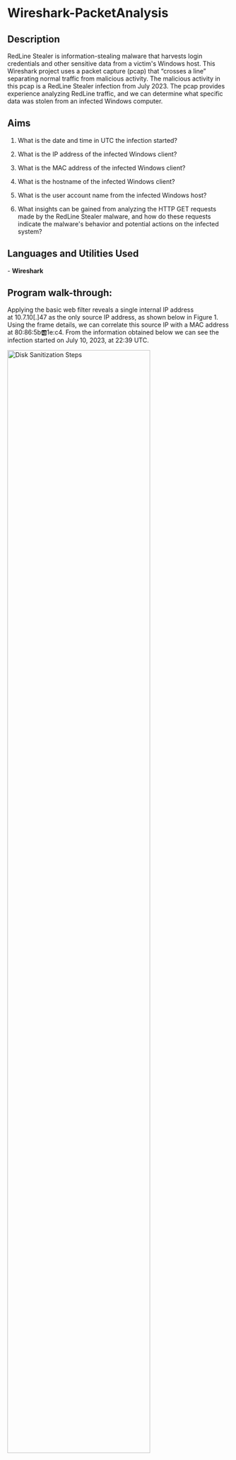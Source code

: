 <h1>Wireshark-PacketAnalysis</h1>

<h2>Description</h2>
RedLine Stealer is information-stealing malware that harvests login credentials and other sensitive data from a victim's Windows host. This Wireshark project uses a packet capture (pcap) that “crosses a line” separating normal traffic from malicious activity. The malicious activity in this pcap is a RedLine Stealer infection from July 2023. The pcap provides experience analyzing RedLine traffic, and we can determine what specific data was stolen from an infected Windows computer.

<h2> Aims </h2>

1. What is the date and time in UTC the infection started?</b> 

2. What is the IP address of the infected Windows client?</b> 

3. What is the MAC address of the infected Windows client?</b> 

4. What is the hostname of the infected Windows client?</b> 

5. What is the user account name from the infected Windows host?</b> 

6. What insights can be gained from analyzing the HTTP GET requests made by the RedLine Stealer malware, and how do these requests indicate the malware's behavior and potential actions on the infected system?</b> 

<h2>Languages and Utilities Used</h2>
- <b>Wireshark</b> 

<h2>Program walk-through:</h2>

<p align="center">

Applying the basic web filter reveals a single internal IP address at 10.7.10[.]47 as the only source IP address, as shown below in Figure 1. Using the frame details, we can correlate this source IP with a MAC address at 80:86:5b:ab:1e:c4. From the information obtained below we can see the infection started on July 10, 2023, at 22:39 UTC.

<img src="https://imgur.com/QzmiDHp.png" height="80%" width="80%" alt="Disk Sanitization Steps"/>

NBNS is a protocol used to resolve NetBIOS names to IP addresses, primarily in Windows networks. From figure 2 below we can see the hostname is DESKTOP-9PEA63H. It is not COOLWEATHERCOAT as it is the domain name rather than the specific host name. 

<img src="https://imgur.com/gbjgIUx.png" height="80%" width="80%" alt="Disk Sanitization Steps"/>

We can verify the victim’s hostname and Windows user account name through Kerberos authentication traffic. Filter on kerberos.CNameString to find the Windows user account name rwalters, as shown below in Figure 3.

<img src="https://imgur.com/2AQN9ld.png" height="80%" width="80%" alt="Disk Sanitization Steps"/>

The HTTP GET requests captured in the Wireshark traffic reveal important information about the RedLine Stealer infection. Let's break down what these GET requests show and mean:

http://623start[.]site/?status=start&av=Windows%20Defender
If we follow the TCP stream, this GET request indicates the malware attempting to start its malicious activities. The status=start parameter likely triggers the malware to initiate its operations. The av=Windows%20Defender parameter suggests that the malware is checking for the presence of Windows Defender antivirus on the victim's system.

<img src="https://imgur.com/blMdpes.png" height="80%" width="80%" alt="Disk Sanitization Steps"/>

http://623start[.]site/?status=install
This GET request signifies another stage in the malware's execution. The status=install parameter could imply that the malware is attempting to install additional components or perform certain actions on the infected system.

<img src="https://imgur.com/a0qfID1.png" height="80%" width="80%" alt="Disk Sanitization Steps"/>

http://guiatelefonos[.]com/data/czx.jpg
This GET request points to a URL where the malware attempts to fetch additional resources or execute further commands. In this case, it's requesting a JPEG file.
The presence of a file extension in the URL (czx.jpg) suggests that the server may respond with a file download, potentially containing malicious code or instructions.

<img src="https://imgur.com/pyYX6oG.png" height="80%" width="80%" alt="Disk Sanitization Steps"/>

These GET requests provide insights into the behavior of the RedLine Stealer malware, including its attempt to start, install, and fetch additional resources from remote servers. Analyzing such network traffic helps security analysts understand the malware's tactics and devise appropriate countermeasures to mitigate the threat.



<img src="https://imgur.com/pyYX6oG.png" height="80%" width="80%" alt="Disk Sanitization Steps"/>

